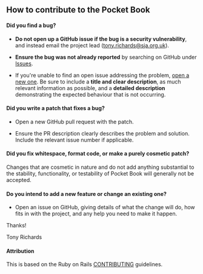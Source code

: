 ## How to contribute to the Pocket Book

#### **Did you find a bug?**

* **Do not open up a GitHub issue if the bug is a security vulnerability**, and instead email the project lead (tony.richards@sja.org.uk).

* **Ensure the bug was not already reported** by searching on GitHub under [Issues](https://github.com/trichards57/pocketbook/issues).

* If you're unable to find an open issue addressing the problem, [open a new one](https://github.com/trichards57/pocketbook/issues/new). Be sure to include a **title and clear description**, as much relevant information as possible, and a **detailed description** demonstrating the expected behaviour that is not occurring.

#### **Did you write a patch that fixes a bug?**

* Open a new GitHub pull request with the patch.

* Ensure the PR description clearly describes the problem and solution. Include the relevant issue number if applicable.

#### **Did you fix whitespace, format code, or make a purely cosmetic patch?**

Changes that are cosmetic in nature and do not add anything substantial to the stability, functionality, or testability of Pocket Book will generally not be accepted.

#### **Do you intend to add a new feature or change an existing one?**

* Open an issue on GitHub, giving details of what the change will do, how fits in with the project, and
any help you need to make it happen.

Thanks!

Tony Richards

#### Attribution

This is based on the Ruby on Rails [CONTRIBUTING](https://github.com/rails/rails/blob/master/CONTRIBUTING.md) guidelines.